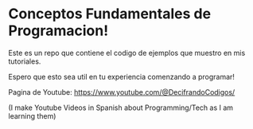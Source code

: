 # Conceptos Fundamentales de Programacion!

Este es un repo que contiene el codigo de ejemplos que muestro en mis tutoriales. 

Espero que esto sea util en tu experiencia comenzando a programar! 



Pagina de Youtube: https://www.youtube.com/@DecifrandoCodigos/ 

(I  make Youtube Videos in Spanish about Programming/Tech as I am learning them) 
